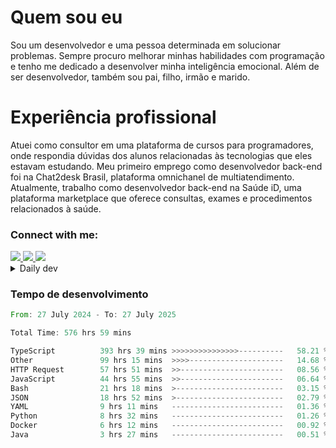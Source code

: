 # Quem sou eu
Sou um desenvolvedor e uma pessoa determinada em solucionar problemas. Sempre procuro melhorar minhas habilidades com programação e tenho me dedicado a desenvolver minha inteligência emocional. Além de ser desenvolvedor, também sou pai, filho, irmão e marido.

# Experiência profissional
Atuei como consultor em uma plataforma de cursos para programadores, onde respondia dúvidas dos alunos relacionadas às tecnologias que eles estavam estudando.
Meu primeiro emprego como desenvolvedor back-end foi na Chat2desk Brasil, plataforma omnichanel de multiatendimento.
Atualmente, trabalho como desenvolvedor back-end na Saúde iD, uma plataforma marketplace que oferece consultas, exames e procedimentos relacionados à saúde.

### Connect with me:
<a href="https://www.linkedin.com/in/theusmoreira" target="_blank" >
<img src="https://img.shields.io/badge/linkedin-%230077B5.svg?&style=for-the-badge&logo=linkedin&logoColor=white ">
</a>
<a href="https://www.instagram.com/matheus.s.moreira/" target="_blank">
<img src="https://img.shields.io/badge/instagram-%23E4405F.svg?&style=for-the-badge&logo=instagram&logoColor=white">
</a>
<a href="mailto:matheussm301@gmail.com"  target="_blank">
<img src="https://img.shields.io/badge/gmail-%23E4405F.svg?&style=for-the-badge&logo=gmail&logoColor=white">
</a>


<details>
  <summary>Daily dev </summary>
<p>
  <a href="https://app.daily.dev/matheussantos"><img src="https://github.com/matheus-santos-moreira/matheus-santos-moreira/blob/master/devcard.svg" width="200" alt="Matheus Santos's Dev Card"/></a>
 </p>
</details>

<h3>Tempo de desenvolvimento</h3>

<!--START_SECTION:waka-->

```rust
From: 27 July 2024 - To: 27 July 2025

Total Time: 576 hrs 59 mins

TypeScript          393 hrs 39 mins >>>>>>>>>>>>>>>----------   58.21 %
Other               99 hrs 15 mins  >>>>---------------------   14.68 %
HTTP Request        57 hrs 51 mins  >>-----------------------   08.56 %
JavaScript          44 hrs 55 mins  >>-----------------------   06.64 %
Bash                21 hrs 18 mins  >------------------------   03.15 %
JSON                18 hrs 52 mins  >------------------------   02.79 %
YAML                9 hrs 11 mins   -------------------------   01.36 %
Python              8 hrs 32 mins   -------------------------   01.26 %
Docker              6 hrs 12 mins   -------------------------   00.92 %
Java                3 hrs 27 mins   -------------------------   00.51 %
```

<!--END_SECTION:waka-->
